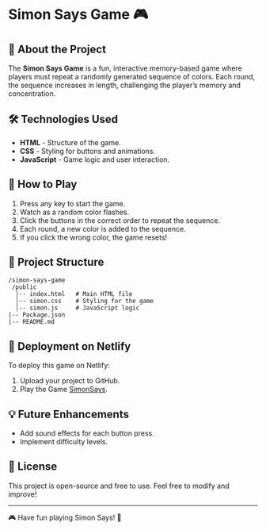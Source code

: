 # Simon Says Game 🎮

## 🚀 About the Project
The **Simon Says Game** is a fun, interactive memory-based game where players must repeat a randomly generated sequence of colors. Each round, the sequence increases in length, challenging the player’s memory and concentration.

## 🛠️ Technologies Used
- **HTML** - Structure of the game.
- **CSS** - Styling for buttons and animations.
- **JavaScript** - Game logic and user interaction.

## 🎯 How to Play
1. Press any key to start the game.
2. Watch as a random color flashes.
3. Click the buttons in the correct order to repeat the sequence.
4. Each round, a new color is added to the sequence.
5. If you click the wrong color, the game resets!

## 📂 Project Structure
```
/simon-says-game
 /public
  │-- index.html   # Main HTML file
  │-- simon.css    # Styling for the game
  │-- simon.js     # JavaScript logic
|-- Package.json
|-- README.md
```

## 🚀 Deployment on Netlify
To deploy this game on Netlify:
1. Upload your project to GitHub.
2. Play the Game [SimonSays](https://simonsays7078.netlify.app/).


## 💡 Future Enhancements
- Add sound effects for each button press. 
- Implement difficulty levels.

## 📜 License
This project is open-source and free to use. Feel free to modify and improve!

---
🎮 Have fun playing Simon Says! 🚀

